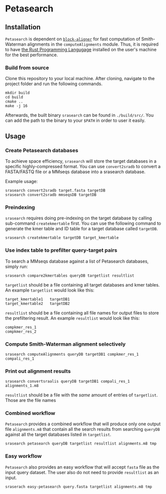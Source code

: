 # Petasearch

## Installation

`Petasearch` is dependent on [`block-aligner`](https://github.com/Daniel-Liu-c0deb0t/block-aligner) for fast computation
of Smith-Waterman alignments in the `computeAlignments` module. Thus, it is required to have [the Rust Programming 
Langugage](https://www.rust-lang.org/) installed on the user's machine for the best performance.

### Build from source

Clone this repository to your local machine. After cloning, navigate to the project folder and run the following commands.

```shell
mkdir build
cd build
cmake ..
make -j 16
```

Afterwards, the built binary `srasearch` can be found in `./build/src/`. You can add the path to the binary to your `$PATH`
in order to user it easily.

## Usage

### Create Petasearch databases

To achieve space efficiency, `srasearch` will store the target databases in a specific highly-compressed format. You can use `convert2sradb` to convert a FASTA/FASTQ file or a MMseqs database into a srasearch database.

Example usage:

```shell
srasearch convert2sradb target.fasta targetDB
srasearch convert2sradb mmseqsDB targetDB
```

### Preindexing

`srasearch` requires doing pre-indexing on the target database by calling sub-command
`createkmertable` first. You can use the following command to generate the kmer table and ID table for a target
database called `targetDB`.

```shell
srasearch createkmertable targetDB target_kmertable
```

### Use index table to prefilter query-target pairs

To search a MMseqs database against a list of Petasearch databases, simply run:

```shell
srasearch compare2kmertables queryDB targetlist resultlist
```

`targetlist` should be a file containing all target databases and kmer tables. An example `targetlist` would look
like this:

```text
target_kmertable1   targetDB1
target_kmertable2   targetDB2
```

`resultlist` should be a file containing all file names for output files to store the prefiltering result. An example
`resultlist` would look like this:

```text
compkmer_res_1
compkmer_res_2
```

### Compute Smith-Waterman alignment selectively

```shell
srasearch computeAlignments queryDB targetDB1 compkmer_res_1 compali_res_1
```

### Print out alignment results

```shell
srasearch convertsraalis queryDB targetDB1 compali_res_1 alignments_1.m8
```

`resultlist` should be a file with the *same* amount of entries of `targetlist`. Those are the file names

### Combined workflow

`Petasearch` provides a combined workflow that will produce only one output file `alignments.m8` that contain all the 
search results from searching `queryDB` against all the target databases listed in `targetlist`.

```shell
srasearch petasearch queryDB targetlist resultlist alignments.m8 tmp
```
### Easy workflow

`Petasearch` also provides an easy workflow that will accept `fasta` file as the input query dataset. The user also do
not need to provide `resultlist` as an input.

```shell
sraserach easy-petasearch query.fasta targetlist alignments.m8 tmp
```

